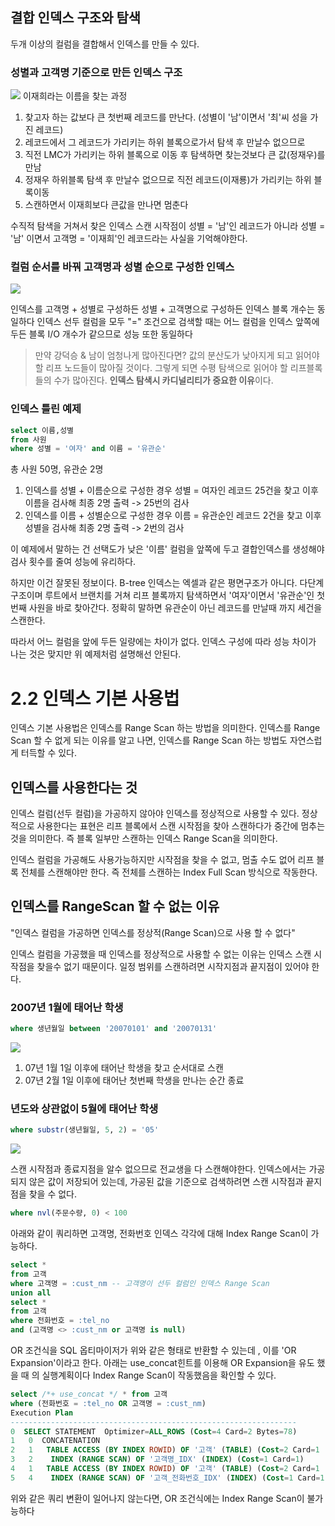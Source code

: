 ## 결합 인덱스 구조와 탐색

두개 이상의 컬럼을 결합해서 인덱스를 만들 수 있다.<br>

### 성별과 고객명 기준으로 만든 인덱스 구조
![](image/img2-5.png)
이재희라는 이름을 찾는 과정
1. 찾고자 하는 값보다 큰 첫번째 레코드를 만난다. (성별이 '남'이면서 '최'씨 성을 가진 레코드)
2. 레코드에서 그 레코드가 가리키는 하위 블록으로가서 탐색 후 만날수 없으므로
3. 직전 LMC가 가리키는 하위 블록으로 이동 후 탐색하면 찾는것보다 큰 값(정재우)를 만남
4. 정재우 하위블록 탐색 후 만날수 없으므로 직전 레코드(이재룡)가 가리키는 하위 블록이동
5. 스캔하면서 이재희보다 큰값을 만나면 멈춘다

수직적 탐색을 거쳐서 찾은 인덱스 스캔 시작점이 성별 = '남'인 레코드가 아니라
성별 = '남' 이면서 고객명 = '이재희'인 레코드라는 사실을 기억해야한다.

### 컬럼 순서를 바꿔 고객명과 성별 순으로 구성한 인덱스
![](image/img2-6.png)

인덱스를 고객명 + 성별로 구성하든 성별 + 고객명으로 구성하든 인덱스 블록 개수는 동일하다
인덱스 선두 컬럼을 모두 "=" 조건으로 검색할 때는 어느 컬럼을 인덱스 앞쪽에 두든 블록 I/O 개수가 같으므로 성능 또한 동일하다


>만약 강덕승 & 남이 엄청나게 많아진다면? 값의 분산도가 낮아지게 되고 읽어야 할 리프 노드들이 많아질 것이다. 그렇게 되면 수평 탐색으로 읽어야 할 리프블록들의 수가 많아진다. **인덱스 탐색시 카디널리티가 중요한 이유**이다.

### 인덱스 틀린 예제
```sql
select 이름,성별
from 사원
where 성별 = '여자' and 이름 = '유관순'
```
총 사원 50명, 유관순 2명

1. 인덱스를 성별 + 이름순으로 구성한 경우
성별 = 여자인 레코드 25건을 찾고 이후 이름을 검사해 최종 2명 출력 -> 25번의 검사
2. 인덱스를 이름 + 성별순으로 구성한 경우
   이름 = 유관순인 레코드 2건을 찾고 이후 성별을 검사해 최종 2명 출력 -> 2번의 검사

이 예제에서 말하는 건 선택도가 낮은 '이름' 컬럼을 앞쪽에 두고 결합인덱스를 생성해야 검사 횟수를 줄여 성능에 유리하다. 

하지만 이건 잘못된 정보이다.
B-tree 인덱스는 엑셀과 같은 평면구조가 아니다. 다단계 구조이며 루트에서 브랜치를 거쳐 리프 블록까지 탐색하면서 '여자'이면서 '유관순'인 첫 번째 사원을 바로 찾아간다.
정확히 말하면 유관순이 아닌 레코드를 만날때 까지 세건을 스캔한다.

따라서 어느 컬럼을 앞에 두든 일량에는 차이가 없다. 인덱스 구성에 따라 성능 차이가 나는 것은 맞지만 위 예제처럼 설명해선 안된다.

# 2.2 인덱스 기본 사용법
인덱스 기본 사용법은 인덱스를 Range Scan 하는 방법을 의미한다. 인덱스를 Range Scan 할 수 없게 되는 이유를 알고 나면, 인덱스를 Range Scan 하는 방법도 자연스럽게 터득할 수 있다.
## 인덱스를 사용한다는 것
인덱스 컬럼(선두 컬럼)을 가공하지 않아야 인덱스를 정상적으로 사용할 수 있다.
정상적으로 사용한다는 표현은 리프 블록에서 스캔 시작점을 찾아 스캔하다가 중간에 멈추는 것을 의미한다.
즉 블록 일부만 스캔하는 인덱스 Range Scan을 의미한다.

인덱스 컬럼을 가공해도 사용가능하지만  시작점을 찾을 수 없고, 멈출 수도 없어 리프 블록 전체를 스캔해야만 한다.
즉 전체를 스캔하는 Index Full Scan 방식으로 작동한다.

## 인덱스를 RangeScan 할 수 없는 이유
"인덱스 컬럼을 가공하면 인덱스를 정상적(Range Scan)으로 사용 할 수 없다"

인덱스 컬럼을 가공했을 때 인덱스를 정상적으로 사용할 수 없는 이유는 인덱스 스캔 시작점을 찾을수 없기 때문이다.
일정 범위를 스캔하려면 시작지점과 끝지점이 있어야 한다.

### 2007년 1월에 태어난 학생
```sql
where 생년월일 between '20070101' and '20070131'
```


![](image/img2-10.png)
1. 07년 1월 1일 이후에 태어난 학생을 찾고 순서대로 스캔
2. 07년 2월 1일 이후에 태어난 첫번째 학생을 만나는 순간 종료

### 년도와 상관없이 5월에 태어난 학생
```sql
where substr(생년월일, 5, 2) = '05'
```

![](image/img2-11.png)

스캔 시작점과 종료지점을 알수 없으므로 전교생을 다 스캔해야한다.
인덱스에서는 가공되지 않은 값이 저장되어 있는데, 가공된 값을 기준으로 검색하려면
스캔 시작점과 끝지점을 찾을 수 없다.

```sql
where nvl(주문수량, 0) < 100
```

아래와 같이 쿼리하면 고객명, 전화번호 인덱스 각각에 대해 Index Range Scan이 가능하다.

```sql
select *
from 고객
where 고객명 = :cust_nm -- 고객명이 선두 컬럼인 인덱스 Range Scan
union all
select *
from 고객
where 전화번호 = :tel_no
and (고객명 <> :cust_nm or 고객명 is null)
```

OR 조건식을  SQL 옵티마이저가 위와 같은 형태로 반환할 수 있는데 , 이를 'OR Expansion'이라고 한다.
아래는 use_concat힌트를 이용해  OR Expansion을 유도 했을 때 의 실행계획이다 
Index Range Scan이 작동했음을 확인할 수 있다.
```sql
select /*+ use_concat */ * from 고객
where (전화번호 = :tel_no OR 고객명 = :cust_nm)
Execution Plan   
----------------------------------------------------------------
0  SELECT STATEMENT  Optimizer=ALL_ROWS (Cost=4 Card=2 Bytes=78)
1   0  CONCATENATION
2   1   TABLE ACCESS (BY INDEX ROWID) OF '고객' (TABLE) (Cost=2 Card=1 ...)
3   2    INDEX (RANGE SCAN) OF '고객명_IDX' (INDEX) (Cost=1 Card=1)
4   1   TABLE ACCESS (BY INDEX ROWID) OF '고객' (TABLE) (Cost=2 Card=1 ...)
5   4    INDEX (RANGE SCAN) OF '고객_전화번호_IDX' (INDEX) (Cost=1 Card=1)
```
위와 같은 쿼리 변환이 일어나지 않는다면, OR 조건식에는 Index Range Scan이 불가능하다 



